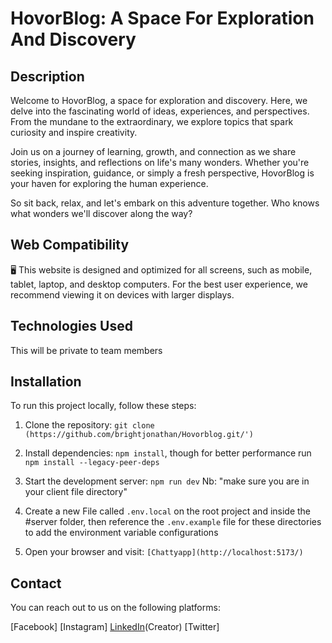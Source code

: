 # HovorBlog: A Space For Exploration And Discovery

## Description
Welcome to HovorBlog, a space for exploration and discovery. Here, we delve into the fascinating world of ideas, experiences, and perspectives. From the mundane to the extraordinary, we explore topics that spark curiosity and inspire creativity.

Join us on a journey of learning, growth, and connection as we share stories, insights, and reflections on life's many wonders. Whether you're seeking inspiration, guidance, or simply a fresh perspective, HovorBlog is your haven for exploring the human experience.

So sit back, relax, and let's embark on this adventure together. Who knows what wonders we'll discover along the way?


## Web Compatibility
🖥️ This website is designed and optimized for all screens, such as mobile, tablet, laptop, and desktop computers. For the best user experience, we recommend viewing it on devices with larger displays.


## Technologies Used
This will be private to team members


## Installation
To run this project locally, follow these steps:

1. Clone the repository: `git clone (https://github.com/brightjonathan/Hovorblog.git/')`
2. Install dependencies: `npm install`, though for better performance run `npm install --legacy-peer-deps`
3. Start the development server: `npm run dev` Nb: "make sure you are in your client file directory"


4. Create a new File called `.env.local` on the root project and inside the #server folder, then reference the `.env.example` file for these directories to add the environment variable configurations
5. Open your browser and visit: `[Chattyapp](http://localhost:5173/)`

## Contact

You can reach out to us on the following platforms:

[Facebook]
[Instagram]
[LinkedIn](https://www.linkedin.com/in/bright-jonathan-554970212/)(Creator)
[Twitter]

